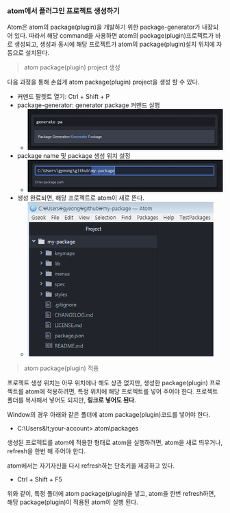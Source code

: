 ### atom에서 플러그인 프로젝트 생성하기

Atom은 atom의 package\(plugin\)을 개발하기 위한 package-generator가 내장되어 있다. 따라서 해당 command을 사용하면 atom의 package\(plugin\)프로젝트가 바로 생성되고, 생성과 동시에 해당 프로젝트가 atom의 package\(plugin\)설치 위치에 자동으로 설치된다.

> atom package\(plugin\) project 생성

다음 과정을 통해 손쉽게 atom package\(plugin\) project을 생성 할 수 있다.

* 커멘드 팔렛트 열기: Ctrl + Shift + P 
* package-generator: generator package 커맨드 실행
  * ![](/assets/atom-gen-package-1.png)
* package name 및 package 생성 위치 설정
  * ![](/assets/atom-gen-package-2.png)
* 생성 완료되면, 해당 프로젝트로 atom이 새로 뜬다.
  * ![](/assets/atom-gen-package-3.png)



> atom package\(plugin\) 적용

프로젝트 생성 위치는 아무 위치에나 해도 상관 없지만, 생성한 package\(plugin\) 프로젝트를 atom에 적용하려면, 특정 위치에 해당 프로젝트를 넣어 주어야 한다. 프로젝트 폴더를 복사해서 넣어도 되지만, **링크로 넣어도 된다**.

Window의 경우 아래와 같은 폴더에 atom package\(plugin\)코드를 넣어야 한다.

* C:\Users\&lt;your-account&gt;\.atom\packages

생성된 프로젝트를 atom에 적용한 형태로 atom을 실행하려면, atom을 새로 띄우거나, refresh을 한번 해 주어야 한다.

atom에서는 자기자신을 다시 refresh하는 단축키을 제공하고 있다.

* Ctrl + Shift + F5

위와 같이, 특정 폴더에 atom package\(plugin\)을 넣고, atom을 한번 refresh하면, 해당 package\(plugin\)이 적용된 atom이 실행 된다.

